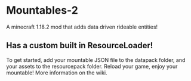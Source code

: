 # Mountables-2
 A minecraft 1.18.2 mod that adds data driven rideable entities!

## Has a custom built in ResourceLoader!

To get started, add your mountable JSON file to the datapack folder, and your assets to the resourcepack folder. Reload your game, enjoy your mountable!
More information on the wiki.

